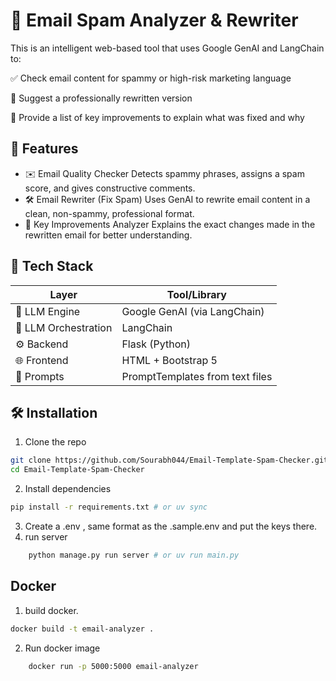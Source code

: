 # 📧 Email Spam Analyzer & Rewriter

This is an intelligent web-based tool that uses Google GenAI and LangChain to:

✅ Check email content for spammy or high-risk marketing language

🔁 Suggest a professionally rewritten version

🧠 Provide a list of key improvements to explain what was fixed and why

## 🚀 Features

- ✉️ Email Quality Checker
  Detects spammy phrases, assigns a spam score, and gives constructive comments.
- 🛠 Email Rewriter (Fix Spam)
  Uses GenAI to rewrite email content in a clean, non-spammy, professional format.
- 🔎 Key Improvements Analyzer
  Explains the exact changes made in the rewritten email for better understanding.

## 🧰 Tech Stack

| Layer                | Tool/Library                    |
| -------------------- | ------------------------------- |
| 🧠 LLM Engine        | Google GenAI (via LangChain)    |
| 🔗 LLM Orchestration | LangChain                       |
| ⚙️ Backend         | Flask (Python)                  |
| 🌐 Frontend          | HTML + Bootstrap 5              |
| 🧪 Prompts           | PromptTemplates from text files |

## 🛠 Installation

1. Clone the repo
```bash
git clone https://github.com/Sourabh044/Email-Template-Spam-Checker.git
cd Email-Template-Spam-Checker
```

2. Install dependencies

```bash
pip install -r requirements.txt # or uv sync
```

3. Create a .env , same format as the .sample.env and put the keys there.
4. run server

```bash
    python manage.py run server # or uv run main.py
```

## Docker

1. build docker.

```bash
docker build -t email-analyzer .
```

2. Run docker image

```bash
    docker run -p 5000:5000 email-analyzer
```